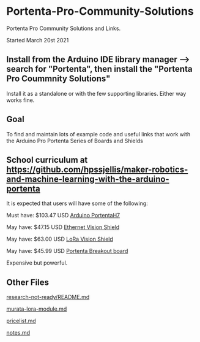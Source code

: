 # Portenta-Pro-Community-Solutions
Portenta Pro Community Solutions and Links. 

Started March 20st 2021

## Install from the Arduino IDE library manager --> search for "Portenta", then install the "Portenta Pro Coummnity Solutions"

Install it as a standalone or with the few supporting libraries. Either way works fine.

## Goal


To find and maintain lots of example code and useful links that work with the Arduino Pro Portenta Series of Boards and Shields


## School curriculum at https://github.com/hpssjellis/maker-robotics-and-machine-learning-with-the-arduino-portenta

It is expected that users will have some of the following:

Must have: $103.47 USD [Arduino PortentaH7](https://store.arduino.cc/usa/portenta-h7)   

May have: $47.15 USD [Ethernet Vision Shield](https://store.arduino.cc/usa/portenta-vision-shield)   

May have: $63.00 USD [LoRa Vision Shield](https://store.arduino.cc/usa/portenta-vision-shield-lora)   

May have: $45.99 USD [Portenta Breakout board](https://store.arduino.cc/usa/portenta-breakout)   

Expensive but powerful.



## Other Files


[research-not-ready/README.md](research-not-ready/README.md)

[murata-lora-module.md](murata-lora-module.md)

[pricelist.md](pricelist.md)

[notes.md](notes.md)




